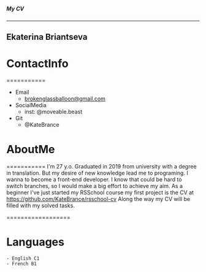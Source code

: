 ##### My CV
**********
## Ekaterina Briantseva

# ContactInfo
===========
* Email
     - brokenglassballoon@gmail.com
* SocialMedia
    - inst: @moveable.beast
* Git
    - @KateBrance
 
# AboutMe
===========
I'm 27 y.o. Graduated in 2019 from university with a degree in translation. But my desire of new knowledge lead me to programing. I wanna to become a front-end developer. 
I know that could be hard to switch branches, so I would make a big effort to achieve my aim.
As a beginner I've just started my RSSchool course my first project is the CV at https://github.com/KateBrance/rsschool-cv
Along the way my CV will be filled with my solved tasks.

==================
# Languages
    - English C1
    - French B1
